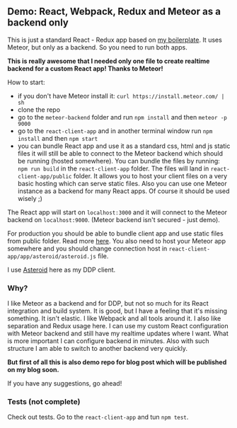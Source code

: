 ## Demo: React, Webpack, Redux and Meteor as a backend only

This is just a standard React - Redux app based on [my boilerplate](https://github.com/juliancwirko/react-boilerplate). It uses Meteor, but only as a backend. So you need to run both apps.

**This is really awesome that I needed only one file to create realtime backend for a custom React app! Thanks to Meteor!**

How to start:

- if you don't have Meteor install it: `curl https://install.meteor.com/ | sh`
- clone the repo
- go to the `meteor-backend` folder and run `npm install` and then `meteor -p 9000`
- go to the `react-client-app` and in another terminal window run `npm install` and then `npm start`
- you can bundle React app and use it as a standard css, html and js static files it will still be able to connect to the Meteor backend which should be running (hosted somewhere). You can bundle the files by running: `npm run build` in the `react-client-app` folder. The files will land in `react-client-app/public` folder. It allows you to host your client files on a very basic hosting which can serve static files. Also you can use one Meteor instance as a backend for many React apps. Of course it should be used wisely ;)

The React app will start on `localhost:3000` and it will connect to the Meteor backend on `localhost:9000`. (Meteor backend isn't secured - just demo).

For production you should be able to bundle client app and use static files from public folder. Read more [here](https://github.com/juliancwirko/react-boilerplate). You also need to host your Meteor app somewhere and you should change connection host in `react-client-app/app/asteroid/asteroid.js` file.

I use [Asteroid](https://github.com/mondora/asteroid) here as my DDP client.

### Why?

I like Meteor as a backend and for DDP, but not so much for its React integration and build system. It is good, but I have a feeling that it's missing something. It isn't elastic. I like Webpack and all tools around it. I also like separation and Redux usage here. I can use my custom React configuration with Meteor backend and still have my realtime updates where I want. What is more important I can configure backend in minutes. Also with such structure I am able to switch to another backend very quickly.

**But first of all this is also demo repo for blog post which will be published on my blog soon.**

If you have any suggestions, go ahead!

### Tests (not complete)

Check out tests. Go to the `react-client-app` and tun `npm test`.
